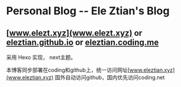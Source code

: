 
# Personal Blog -- Ele Ztian's Blog

## [www.elezt.xyz](www.elezt.xyz) or [eleztian.github.io](eleztian.github.io) or [eleztian.coding.me](eleztian.coding.me)

采用 Hexo 实现， next主题。

本博客同步部署在coding和github上，统一访问网址[www.eleztian.xyz](www.eleztian.xyz)
国外自动访问github，国内优先访问coding.net
